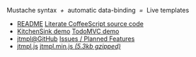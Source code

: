 Mustache syntax *&nbsp;+&nbsp;* automatic data-binding *&nbsp;=&nbsp;* Live templates


<nav>
	<ul>
		<li>
			<i class="icon-file-text"></i>
			<a href="README.html">README</a>
			<a href="src/coffee/jtmpl.html">Literate CoffeeScript source code</a>
		</li>
		<li>
			<i class="icon-gears"></i>
			<a href="kitchensink.html">KitchenSink demo</a>
			<a href="http://codepen.io/atmin/full/JkmrD">TodoMVC demo</a>
		</li>
		<li>
			<i class="icon-github"></i>
			<a href="https://github.com/atmin/jtmpl">jtmpl@GitHub</a>
			<a href="https://github.com/atmin/jtmpl/issues?state=open">Issues / Planned Features</a>
		</li>
		<li>
			<i class="icon-download-alt"></i>
			<a href="js/jtmpl.js">jtmpl.js</a>
			<a href="js/jtmpl.min.js">jtmpl.min.js <em>(5.3kb gzipped)</em></a>
		</li>
	</ul>
</nav>